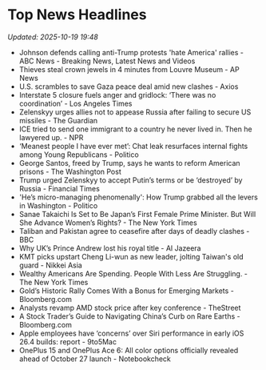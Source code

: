 # Top News Headlines

_Updated: 2025-10-19 19:48_

- Johnson defends calling anti-Trump protests 'hate America' rallies - ABC News - Breaking News, Latest News and Videos
- Thieves steal crown jewels in 4 minutes from Louvre Museum - AP News
- U.S. scrambles to save Gaza peace deal amid new clashes - Axios
- Interstate 5 closure fuels anger and gridlock: ‘There was no coordination’ - Los Angeles Times
- Zelenskyy urges allies not to appease Russia after failing to secure US missiles - The Guardian
- ICE tried to send one immigrant to a country he never lived in. Then he lawyered up. - NPR
- ‘Meanest people I have ever met’: Chat leak resurfaces internal fights among Young Republicans - Politico
- George Santos, freed by Trump, says he wants to reform American prisons - The Washington Post
- Trump urged Zelenskyy to accept Putin’s terms or be ‘destroyed’ by Russia - Financial Times
- 'He’s micro-managing phenomenally': How Trump grabbed all the levers in Washington - Politico
- Sanae Takaichi Is Set to Be Japan’s First Female Prime Minister. But Will She Advance Women’s Rights? - The New York Times
- Taliban and Pakistan agree to ceasefire after days of deadly clashes - BBC
- Why UK’s Prince Andrew lost his royal title - Al Jazeera
- KMT picks upstart Cheng Li-wun as new leader, jolting Taiwan's old guard - Nikkei Asia
- Wealthy Americans Are Spending. People With Less Are Struggling. - The New York Times
- Gold’s Historic Rally Comes With a Bonus for Emerging Markets - Bloomberg.com
- Analysts revamp AMD stock price after key conference - TheStreet
- A Stock Trader’s Guide to Navigating China’s Curb on Rare Earths - Bloomberg.com
- Apple employees have ‘concerns’ over Siri performance in early iOS 26.4 builds: report - 9to5Mac
- OnePlus 15 and OnePlus Ace 6: All color options officially revealed ahead of October 27 launch - Notebookcheck